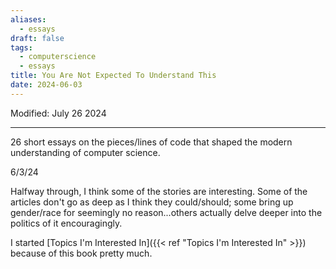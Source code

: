 ```yaml
---
aliases:
  - essays
draft: false
tags:
  - computerscience
  - essays
title: You Are Not Expected To Understand This
date: 2024-06-03
---
```

Modified: July 26 2024 

-------------------------------------------------------------------------------

26 short essays on the pieces/lines of code that shaped the modern understanding of computer science.

6/3/24

Halfway through, I think some of the stories are interesting. Some of the articles don't go as deep as I think they could/should; some bring up gender/race for seemingly no reason...others actually delve deeper into the politics of it encouragingly. 

I started [Topics I'm Interested In]({{< ref "Topics I'm Interested In" >}}) because of this book pretty much.
